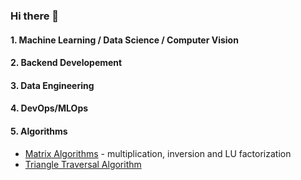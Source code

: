 ### Hi there 👋

#### 1. Machine Learning / Data Science / Computer Vision

#### 2. Backend Developement

#### 3. Data Engineering

#### 4. DevOps/MLOps

#### 5. Algorithms
- [Matrix Algorithms](https://github.com/Smendowski/matrix-algorithms) - multiplication, inversion and LU factorization
- [Triangle Traversal Algorithm](https://github.com/Smendowski/triangle-traversal-algorithm)

<!--
**Smendowski/Smendowski** is a ✨ _special_ ✨ repository because its `README.md` (this file) appears on your GitHub profile.

Here are some ideas to get you started:

- 🔭 I’m currently working on ...
- 🌱 I’m currently learning ...
- 👯 I’m looking to collaborate on ...
- 🤔 I’m looking for help with ...
- 💬 Ask me about ...
- 📫 How to reach me: ...
- 😄 Pronouns: ...
- ⚡ Fun fact: ...
-->
